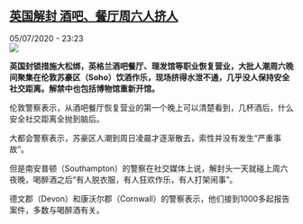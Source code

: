 <!--1593986168000-->
[英国解封  酒吧、餐厅周六人挤人](http://www.rfi.fr//cn/%E6%AC%A7%E6%B4%B2/20200705-%E8%8B%B1%E5%9B%BD%E8%A7%A3%E5%B0%81-%E9%85%92%E5%90%A7-%E9%A4%90%E5%8E%85%E5%91%A8%E5%85%AD%E4%BA%BA%E6%8C%A4%E4%BA%BA)
------

<div>05/07/2020 - 23:23</div><img src="https://s.rfi.fr/media/display/c3cdebb8-bf05-11ea-b37e-005056a98db9/w:310/p:16x9/0S9LnD3j4LE8lMsfuuye5S.jpg"><p><strong>英国封锁措施大松绑，英格兰酒吧餐厅、理发馆等职业恢复营业，大批人潮周六晚间聚集在伦敦苏豪区（Soho）饮酒作乐，现场挤得水泄不通，几乎没人保持安全社交距离。解禁中也包括博物馆重新开馆。</strong></p><div class="t-content__body u-clearfix"><div class="m-interstitial"></div><p>伦敦警察表示，从酒吧餐厅恢复营业的第一个晚上可以清楚看到，几杯酒后，什么安全社交距离全抛到脑后。</p><p>大都会警察表示，苏豪区人潮到周日凌晨才逐渐散去，索性并没有发生“严重事故”。</p><p>但是南安普顿（Southampton）的警察在社交媒体上说，解封头一天就碰上周六夜晚，喝醉酒之后“有人脱衣服，有人狂欢作乐，有人打架闹事”。</p><p>德文郡（Devon）和康沃尔郡（Cornwall）的警察表示，他们接到1000多起报告案件，多数与喝醉酒有关。</p><div class="o-self-promo o-self-promo--nl o-self-promo--hidden" data-selfpromo-newsletter></div><div class="o-self-promo o-self-promo--app o-self-promo--hidden" data-selfpromo-app></div></div>

